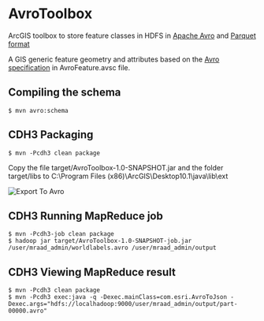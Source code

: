 AvroToolbox
===========

ArcGIS toolbox to store feature classes in HDFS in [Apache Avro](http://avro.apache.org) and [Parquet format](http://parquet.io)

A GIS generic feature geometry and attributes based on the [Avro specification](http://avro.apache.org/docs/current/spec.html) in AvroFeature.avsc file.

## Compiling the schema

    $ mvn avro:schema

## CDH3 Packaging

    $ mvn -Pcdh3 clean package

Copy the file target/AvroToolbox-1.0-SNAPSHOT.jar and the folder target/libs to C:\Program Files (x86)\ArcGIS\Desktop10.1\java\lib\ext

![Export To Avro](https://dl.dropboxusercontent.com/u/2193160/ExportToAvro.png "Export To Avro")

## CDH3 Running MapReduce job

    $ mvn -Pcdh3-job clean package
    $ hadoop jar target/AvroToolbox-1.0-SNAPSHOT-job.jar /user/mraad_admin/worldlabels.avro /user/mraad_admin/output

## CDH3 Viewing MapReduce result

    $ mvn -Pcdh3 clean package
    $ mvn -Pcdh3 exec:java -q -Dexec.mainClass=com.esri.AvroToJson -Dexec.args="hdfs://localhadoop:9000/user/mraad_admin/output/part-00000.avro"
